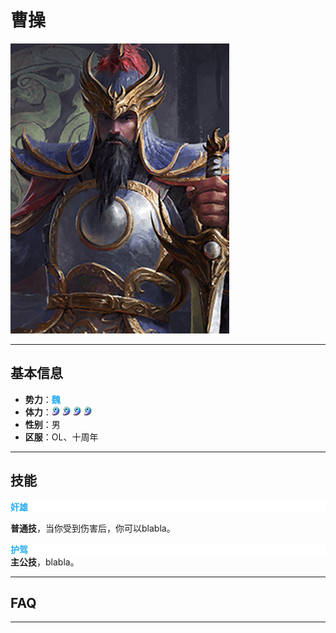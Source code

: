 # 曹操

![曹操](../assets/曹操.jpg)

---

## 基本信息

- **势力**：<span style="color: #24ACF2;"><strong>魏</strong></span>
- **体力**：![魏勾玉](../assets/魏勾玉.png) ![魏勾玉](../assets/魏勾玉.png) ![魏勾玉](../assets/魏勾玉.png) ![魏勾玉](../assets/魏勾玉.png)
- **性别**：男  
- **区服**：OL、十周年


---

## 技能

<div style="background-color: #fff; color: #24ACF2"><strong>奸雄</strong></div>

<strong>普通技</strong>，当你受到伤害后，你可以blabla。


<div style="background-color: #fff; color: #24ACF2"><strong>护驾</strong></div>
<strong>主公技</strong>，blabla。


---

## FAQ


---
